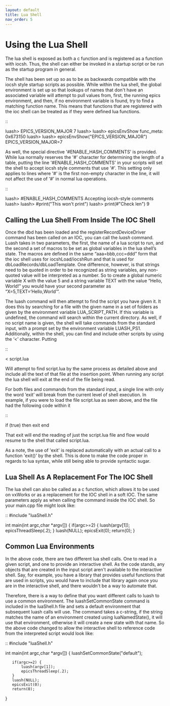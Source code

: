 ```yaml
---
layout: default
title: Lua Shell
nav_order: 5
---
```



# Using the Lua Shell

The lua shell is exposed as both a c function and is registered as a function
with iocsh. Thus, the shell can either be invoked in a startup script or be 
run as the startup program in general.

The shell has been set up so as to be as backwards compatible with the iocsh
style startup scripts as possible. While within the lua shell, the global
environment is set up so that lookups of names that don't have an associated
variable will attempt to pull values from, first, the running epics environment,
and then, if no environment variable is found, try to find a matching function
name. This means that functions that are registered with the ioc shell can
be treated as if they were defined lua functions.

::

   luash> EPICS_VERSION_MAJOR
   7
   luash>
   luash> epicsEnvShow
   func_meta: 0x673150
   luash>
   luash> epicsEnvShow("EPICS_VERSION_MAJOR")
   EPICS_VERSION_MAJOR=7

As well, the special directive '#ENABLE_HASH_COMMENTS' is provided. While lua normally
reserves the '#' character for determining the length of a table, putting the line
'#ENABLE_HASH_COMMENTS' in your scripts will set the shell to accept iocsh style
comments that use '#'. This setting only applies to lines where '#' is the first
non-empty character in the line, it will not affect the use of '#' in normal lua
operations.

::

   luash> #ENABLE_HASH_COMMENTS
   Accepting iocsh-style comments
   luash>
   luash> #print("This won't print")
   luash> print(#"Check len")
   9

Calling the Lua Shell From Inside The IOC Shell
-----------------------------------------------

Once the dbd has been loaded and the registerRecordDeviceDriver command
has been called on an IOC, you can call the *luash* command. Luash takes
in two parameters, the first, the name of a lua script to run, and the
second a set of macros to be set as global variables in the lua shell’s
state. The macros are defined in the same “aaa=bbb,ccc=ddd” form that
the ioc shell uses for iocshLoad/iocshRun and that is used for
dbLoadRecords/dbLoadTemplate. One difference, however, is that strings
need to be quoted in order to be recognized as string variables, any
non-quoted value will be interpreted as a number. So to create a global
numeric variable X with the value 5 and a string variable TEXT with the
value “Hello, World!” you would have your second parameter as
“X=5,TEXT=‘Hello,World’”.

The luash command will then attempt to find the script you have given
it. It does this by searching for a file with the given name in a set of
folders as given by the environment variable LUA_SCRIPT_PATH. If this
variable is undefined, the command will search within the current
directory. As well, if no script name is given, the shell will take
commands from the standard input, with a prompt set by the environment
variable LUASH_PS1. Additionally, within the shell, you can find and
include other scripts by using the ‘<’ character. Putting

::

   < script.lua

Will attempt to find script.lua by the same process as detailed above
and include all the text of that file at the insertion point. When
running any script the lua shell will exit at the end of the file being
read. 

For both files and commands from the standard input, a single line
with only the word ‘exit’ will break from the current level of shell
execution. In example, if you were to load the file script.lua as seen
above, and the file had the following code within it

::

   if (true) then
       exit
   end

That exit will end the reading of just the script.lua file and flow would
resume to the shell that called script.lua.

As a note, the use of 'exit' is replaced automatically with an actual call
to a function 'exit()' by the shell. This is done to make the code proper
in regards to lua syntax, while still being able to provide syntactic sugar.

Lua Shell As A Replacement For The IOC Shell
--------------------------------------------

The lua shell can also be called as a c function, which allows it to be
used on vxWorks or as a replacement for the IOC shell in a soft IOC. The
same parameters apply as when calling the command inside the IOC shell.
So your main.cpp file might look like:

::
   #include "luaShell.h"
   
   int main(int argc,char *argv[])
   {
       if(argc>=2) {
           luash(argv[1]);
           epicsThreadSleep(.2);
       }
       luash(NULL);
       epicsExit(0);
       return(0);
   }


Common Lua Environments
-----------------------

In the above code, there are two different lua shell calls. One to read in
a given script, and one to provide an interactive shell. As the code stands,
any objects that are created in the input script aren't available to the
interactive shell. Say, for example, you have a library that provides useful
functions that are used in scripts, you would have to include that library
again once you are in the interactive shell, and there wouldn't be a way to
automate that.

Therefore, there is a way to define that you want different calls to luash
to use a common environment. The luashSetCommonState command is included
in the luaShell.h file and sets a default environment that subsequent
luash calls will use. The command takes a c-string, if the string matches
the name of an environment created using luaNamedState(), it will use that
environment, otherwise it will create a new state with that name. So the
above code changed to allow the interactive shell to reference code from
the interpreted script would look like:

::
   #include "luaShell.h"
   
   int main(int argc,char *argv[])
   {
       luashSetCommonState("default");

       if(argc>=2) {
           luash(argv[1]);
           epicsThreadSleep(.2);
       }
       luash(NULL);
       epicsExit(0);
       return(0);
   }
